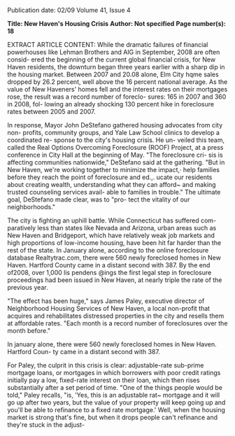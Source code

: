 Publication date: 02/09
Volume 41, Issue 4

**Title: New Haven's Housing Crisis**
**Author: Not specified**
**Page number(s): 18**

EXTRACT ARTICLE CONTENT:
While the dramatic failures of financial 
powerhouses like Lehman Brothers and 
AIG in September, 2008 are often consid-
ered the beginning of the current global 
financial crisis, for New Haven residents, 
the downturn began three years earlier 
with a sharp dip in the housing market. 
Between 2007 and 20.08 alone, Elm City 
hqme sales dropped by 26.2 percent, well 
above the 16 percent national average. As 
the value of New Haveners' homes fell and 
the interest rates on their mortgages rose, 
the result was a record number of foreclo-
sures: 165 in 2007 and 360 in 2008, fol-
lowing an already shocking 130 percent 
hike in foreclosure rates between 2005 and 
2007. 

In response, Mayor John DeStefano 
gathered housing advocates from city non-
profits, community groups, and Yale Law 
School clinics to develop a coordinated re-
sponse to the city's housing crisis. He un-
veiled this team, called the Real Options 
Overcoming Foreclosure (ROOF) Project, 
at a press conference in City Hall at the 
beginning of May. "The foreclosure cri-
sis is affecting communities nationwide," 
DeStefano said at the gathering. "But in 
New Haven, we're working together to 
minimize the impact,· help families before 
they reach the point of foreclosure and ed.,. 
ucate our residents about creating wealth, 
understanding what they can afford~ and 
making trusted counseling services avail-
able to families in trouble." The ultimate 
goal, DeStefano made clear, was to "pro-
tect the vitality of our neighborhoods." 

The city is fighting an uphill battle. 
While Connecticut has suffered com-
paratively less than states like Nevada and 
Arizona, urban areas such as New Haven 
and Bridgeport, which have relatively 
weak job markets and high proportions 
of low-income housing, have been hit far 
harder than the rest of the state. In January 
alone, according to the online foreclosure 
database Realtytrac.com, there were 560 
newly foreclosed homes in New Haven. 
Hartford County came in a distant second 
with 387. By the end of2008, over 1,000 
lis pendens @ings 
the first legal step in 
foreclosure proceedings 
had been issued 
in New Haven, at nearly triple the rate of 
the previous year. 

"The effect has been huge," says James 
Paley, executive director of Neighborhood 
Housing Services of New Haven, a local 
non-profit that acquires and rehabilitates 
distressed properties in the city and resells 
them at affordable rates. "Each month is 
a record number of foreclosures over the 
month before." 

In january alone, there were 
560 newly foreclosed homes in 
New Haven. Hartford Coun-
ty came in a distant second 
with 387. 

For Paley, the culprit in this crisis is 
clear: adjustable-rate sub-prime mortgage 
loans, or mortgages in which borrowers 
with poor credit ratings initially pay a low, 
fixed-rate interest on their loan, which 
then rises substantially after a set period 
of time. "One of the things people would 
be told," Paley recalls, "is, 'Yes, this is an 
adjustable rat~ mortgage and it will go 
up after two years, but the value of your 
property will keep going up and you'll be 
able to refinance to a fixed rate mortgage.' 
Well, when the housing market is strong 
that's fine, but when it drops people can't 
refinance and they're stuck in the adjust-